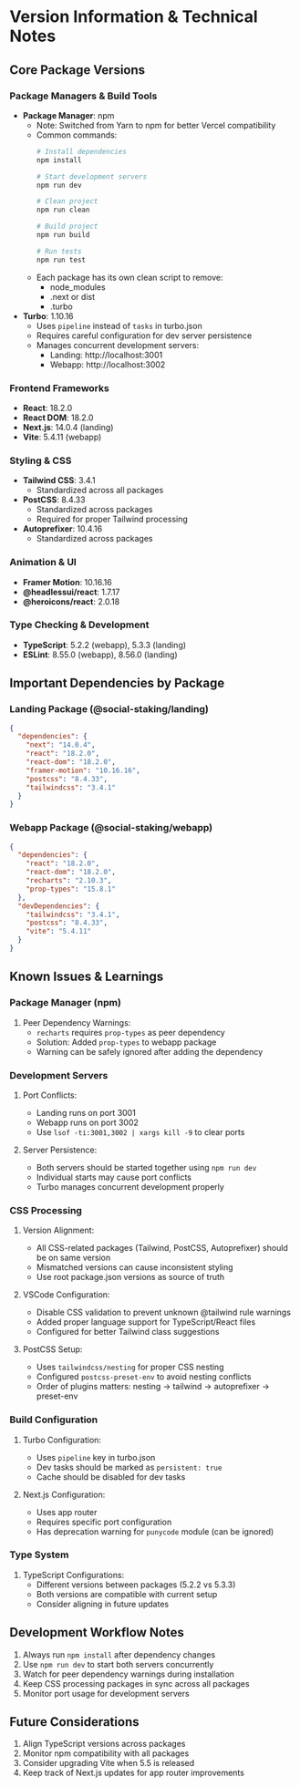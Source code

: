 # Version Information & Technical Notes

## Core Package Versions

### Package Managers & Build Tools
- **Package Manager**: npm
  - Note: Switched from Yarn to npm for better Vercel compatibility
  - Common commands:
    ```bash
    # Install dependencies
    npm install

    # Start development servers
    npm run dev

    # Clean project
    npm run clean

    # Build project
    npm run build

    # Run tests
    npm run test
    ```
  - Each package has its own clean script to remove:
    - node_modules
    - .next or dist
    - .turbo
- **Turbo**: 1.10.16
  - Uses `pipeline` instead of `tasks` in turbo.json
  - Requires careful configuration for dev server persistence
  - Manages concurrent development servers:
    - Landing: http://localhost:3001
    - Webapp: http://localhost:3002

### Frontend Frameworks
- **React**: 18.2.0
- **React DOM**: 18.2.0
- **Next.js**: 14.0.4 (landing)
- **Vite**: 5.4.11 (webapp)

### Styling & CSS
- **Tailwind CSS**: 3.4.1
  - Standardized across all packages
- **PostCSS**: 8.4.33
  - Standardized across packages
  - Required for proper Tailwind processing
- **Autoprefixer**: 10.4.16
  - Standardized across packages

### Animation & UI
- **Framer Motion**: 10.16.16
- **@headlessui/react**: 1.7.17
- **@heroicons/react**: 2.0.18

### Type Checking & Development
- **TypeScript**: 5.2.2 (webapp), 5.3.3 (landing)
- **ESLint**: 8.55.0 (webapp), 8.56.0 (landing)

## Important Dependencies by Package

### Landing Package (@social-staking/landing)
```json
{
  "dependencies": {
    "next": "14.0.4",
    "react": "18.2.0",
    "react-dom": "18.2.0",
    "framer-motion": "10.16.16",
    "postcss": "8.4.33",
    "tailwindcss": "3.4.1"
  }
}
```

### Webapp Package (@social-staking/webapp)
```json
{
  "dependencies": {
    "react": "18.2.0",
    "react-dom": "18.2.0",
    "recharts": "2.10.3",
    "prop-types": "15.8.1"
  },
  "devDependencies": {
    "tailwindcss": "3.4.1",
    "postcss": "8.4.33",
    "vite": "5.4.11"
  }
}
```

## Known Issues & Learnings

### Package Manager (npm)
1. Peer Dependency Warnings:
   - `recharts` requires `prop-types` as peer dependency
   - Solution: Added `prop-types` to webapp package
   - Warning can be safely ignored after adding the dependency

### Development Servers
1. Port Conflicts:
   - Landing runs on port 3001
   - Webapp runs on port 3002
   - Use `lsof -ti:3001,3002 | xargs kill -9` to clear ports

2. Server Persistence:
   - Both servers should be started together using `npm run dev`
   - Individual starts may cause port conflicts
   - Turbo manages concurrent development properly

### CSS Processing
1. Version Alignment:
   - All CSS-related packages (Tailwind, PostCSS, Autoprefixer) should be on same version
   - Mismatched versions can cause inconsistent styling
   - Use root package.json versions as source of truth

2. VSCode Configuration:
   - Disable CSS validation to prevent unknown @tailwind rule warnings
   - Added proper language support for TypeScript/React files
   - Configured for better Tailwind class suggestions

3. PostCSS Setup:
   - Uses `tailwindcss/nesting` for proper CSS nesting
   - Configured `postcss-preset-env` to avoid nesting conflicts
   - Order of plugins matters: nesting -> tailwind -> autoprefixer -> preset-env

### Build Configuration
1. Turbo Configuration:
   - Uses `pipeline` key in turbo.json
   - Dev tasks should be marked as `persistent: true`
   - Cache should be disabled for dev tasks

2. Next.js Configuration:
   - Uses app router
   - Requires specific port configuration
   - Has deprecation warning for `punycode` module (can be ignored)

### Type System
1. TypeScript Configurations:
   - Different versions between packages (5.2.2 vs 5.3.3)
   - Both versions are compatible with current setup
   - Consider aligning in future updates

## Development Workflow Notes

1. Always run `npm install` after dependency changes
2. Use `npm run dev` to start both servers concurrently
3. Watch for peer dependency warnings during installation
4. Keep CSS processing packages in sync across all packages
5. Monitor port usage for development servers

## Future Considerations

1. Align TypeScript versions across packages
2. Monitor npm compatibility with all packages
3. Consider upgrading Vite when 5.5 is released
4. Keep track of Next.js updates for app router improvements
